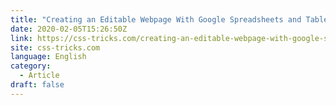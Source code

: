 ```yaml
---
title: "Creating an Editable Webpage With Google Spreadsheets and Tabletop.js"
date: 2020-02-05T15:26:50Z
link: https://css-tricks.com/creating-an-editable-webpage-with-google-spreadsheets-and-tabletop-js/?utm_medium=RSS&utm_source=news.12bit.vn
site: css-tricks.com
language: English
category:
  - Article
draft: false
---
```

